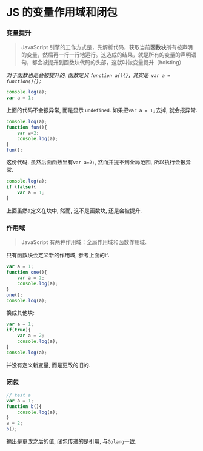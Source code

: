 # JS 的变量作用域和闭包
### 变量提升
>JavaScript 引擎的工作方式是，先解析代码，获取当前**函数块**所有被声明的变量，然后再一行一行地运行。这造成的结果，就是所有的变量的声明语句，都会被提升到函数块代码的头部，这就叫做变量提升（hoisting）

*对于函数也是会被提升的, 函数定义
```function a(){};``` 其实是``` var a = function(){};```*

```javascript
console.log(a);
var a = 1;
```
上面的代码不会报异常, 而是显示 ```undefined```. 如果把```var a = 1;```去掉, 就会报异常.
```JavaScript
console.log(a);
function fun(){
    var a=2;
    console.log(a);
}
fun();
```
这份代码, 虽然后面函数里有```var a=2;```, 然而并提不到全局范围, 所以执行会报异常.
```javascript
console.log(a);
if (false){
    var a = 1;
}
```
上面虽然a定义在块中, 然而, 这不是函数块, 还是会被提升.
### 作用域
>JavaScript 有两种作用域：全局作用域和函数作用域.

只有函数块会定义新的作用域, 参考上面的if.
```javascript
var a = 1;
function one(){
    var a = 2;
    console.log(a);
}
one();
console.log(a);
```
换成其他块:
```javascript
var a = 1;
if(true){
    var a = 2;
    console.log(a);
}
console.log(a);
```
并没有定义新变量, 而是更改的旧的.
### 闭包
```javascript
// test a
var a = 1;
function b(){
    console.log(a);
}
a = 2;
b();
```
输出是更改之后的值, 闭包传递的是引用, 与```Golang```一致.